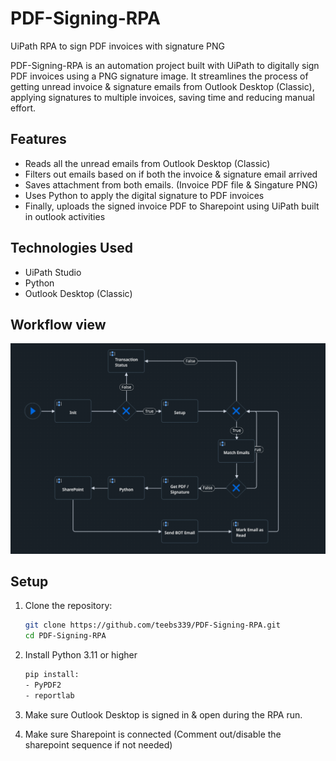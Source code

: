 # PDF-Signing-RPA
 UiPath RPA to sign PDF invoices with signature PNG

PDF-Signing-RPA is an automation project built with UiPath to digitally sign PDF invoices using a PNG signature image. It streamlines the process of getting unread invoice & signature emails from Outlook Desktop (Classic), applying signatures to multiple invoices, saving time and reducing manual effort.

## Features

- Reads all the unread emails from Outlook Desktop (Classic)
- Filters out emails based on if both the invoice & signature email arrived
- Saves attachment from both emails. (Invoice PDF file & Singature PNG)
- Uses Python to apply the digital signature to PDF invoices
- Finally, uploads the signed invoice PDF to Sharepoint using UiPath built in outlook activities

## Technologies Used

- UiPath Studio
- Python
- Outlook Desktop (Classic)

## Workflow view

![Workflow Screenshot](public/workflow.png)

## Setup

1. Clone the repository:

   ```bash
   git clone https://github.com/teebs339/PDF-Signing-RPA.git
   cd PDF-Signing-RPA
   
2. Install Python 3.11 or higher
   
   ```bash
   pip install:
   - PyPDF2
   - reportlab
   
4. Make sure Outlook Desktop is signed in & open during the RPA run.
5. Make sure Sharepoint is connected (Comment out/disable the sharepoint sequence if not needed)
   
